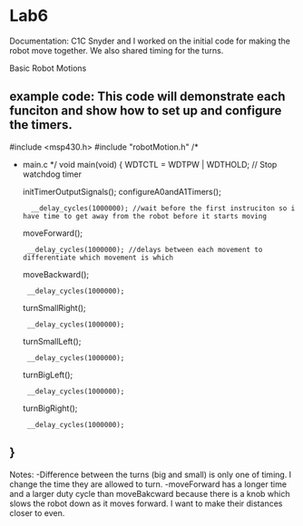 Lab6
====
Documentation: C1C Snyder and I worked on the initial code for making the robot move together. We also shared timing 
for the turns. 

Basic Robot Motions

example code: This code will demonstrate each funciton and show how to set up and configure the timers.
----------------------------------------------------------------------------------------------------
#include <msp430.h> 
#include "robotMotion.h"
/*
 * main.c
 */
void main(void) {
    WDTCTL = WDTPW | WDTHOLD;	// Stop watchdog timer

    initTimerOutputSignals();
	  configureA0andA1Timers();


	 	 __delay_cycles(1000000); //wait before the first instruciton so i have time to get away from the robot before it starts moving

	moveForward();

		__delay_cycles(1000000); //delays between each movement to differentiate which movement is which

	moveBackward();

		__delay_cycles(1000000);

	turnSmallRight();

		__delay_cycles(1000000);

	turnSmallLeft();

		__delay_cycles(1000000);

	turnBigLeft();

		__delay_cycles(1000000);

	turnBigRight();
	
		__delay_cycles(1000000);

}
---------------------------------------------------------------------------------------
Notes:
-Difference between the turns (big and small) is only one of timing. I change the time they are allowed to turn.
-moveForward has a longer time and a larger duty cycle than moveBakcward because there is a knob which slows the robot 
down as it moves forward. I want to make their distances closer to even. 
